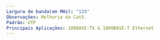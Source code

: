 ```yaml
---
Largura de banda(em MHz): "125"
Observações: Melhoria da Cat5.
Padrão: UTP
Principais Aplicações: 100BASE-TX & 1000BASE-T Ethernet
---
```

